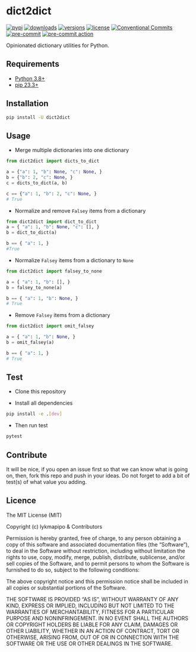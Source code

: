 # dict2dict

[![pypi](https://img.shields.io/pypi/v/dict2dict)](https://pypi.org/project/dict2dict/)
[![downloads](https://img.shields.io/pepy/dt/dict2dict)](https://www.pepy.tech/projects/dict2dict)
[![versions](https://img.shields.io/pypi/pyversions/dict2dict)](https://github.com/lykmapipo/dict2dict)
[![license](https://img.shields.io/github/license/lykmapipo/dict2dict)](https://github.com/lykmapipo/dict2dict/blob/main/LICENSE)
[![Conventional Commits](https://img.shields.io/badge/Conventional%20Commits-1.0.0-%23FE5196?logo=conventionalcommits&logoColor=white)](https://conventionalcommits.org)
[![pre-commit](https://img.shields.io/badge/pre--commit-enabled-brightgreen?logo=pre-commit)](https://github.com/pre-commit/pre-commit)
[![pre-commit action](https://github.com/lykmapipo/dict2dict/actions/workflows/pre-commit.yaml/badge.svg)](https://github.com/lykmapipo/dict2dict/actions/workflows/pre-commit.yaml)

Opinionated dictionary utilities for Python.

## Requirements

- [Python 3.8+](https://www.python.org/)
- [pip 23.3+](https://github.com/pypa/pip)

## Installation

```sh
pip install -U dict2dict
```

## Usage

- Merge multiple dictionaries into one dictionary
```python
from dict2dict import dicts_to_dict

a = {"a": 1, "b": None, "c": None, }
b = {"b": 2, "c": None, }
c = dicts_to_dict(a, b)

c == {"a": 1, "b": 2, "c": None, }
# True
```

- Normalize and remove ``Falsey`` items from a dictionary
```python
from dict2dict import dict_to_dict
a = { "a": 1, "b": None, "c": [], }
b = dict_to_dict(a)

b == { "a": 1, }
#True
```

- Normalize ``Falsey`` items from a dictionary to ``None``
```python
from dict2dict import falsey_to_none

a = { "a": 1, "b": [], }
b = falsey_to_none(a)

b == { "a": 1, "b": None, }
# True
```

- Remove ``Falsey`` items from a dictionary
```python
from dict2dict import omit_falsey

a = { "a": 1, "b": None, }
b = omit_falsey(a)

b == { "a": 1, }
# True
```

## Test

- Clone this repository

- Install all dependencies

```sh
pip install -e .[dev]
```

- Then run test

```sh
pytest
```

## Contribute

It will be nice, if you open an issue first so that we can know what is going on, then, fork this repo and push in your ideas. Do not forget to add a bit of test(s) of what value you adding.

## Licence

The MIT License (MIT)

Copyright (c) lykmapipo & Contributors

Permission is hereby granted, free of charge, to any person obtaining a copy of this software and associated documentation files (the “Software”), to deal in the Software without restriction, including without limitation the rights to use, copy, modify, merge, publish, distribute, sublicense, and/or sell copies of the Software, and to permit persons to whom the Software is furnished to do so, subject to the following conditions:

The above copyright notice and this permission notice shall be included in all copies or substantial portions of the Software.

THE SOFTWARE IS PROVIDED “AS IS”, WITHOUT WARRANTY OF ANY KIND, EXPRESS OR IMPLIED, INCLUDING BUT NOT LIMITED TO THE WARRANTIES OF MERCHANTABILITY, FITNESS FOR A PARTICULAR PURPOSE AND NONINFRINGEMENT. IN NO EVENT SHALL THE AUTHORS OR COPYRIGHT HOLDERS BE LIABLE FOR ANY CLAIM, DAMAGES OR OTHER LIABILITY, WHETHER IN AN ACTION OF CONTRACT, TORT OR OTHERWISE, ARISING FROM, OUT OF OR IN CONNECTION WITH THE SOFTWARE OR THE USE OR OTHER DEALINGS IN THE SOFTWARE.

